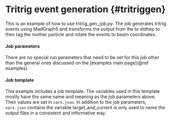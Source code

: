 Tritrig event generation {#tritriggen}
========================

This is an example of how to use tritrig_gen_job.py. The job generates tritrig events using MadGraph5 and transforms the output from lhe to stdhep to then tag the mother particle and rotate the events to beam coordinates.

#### Job parameters
There are no special run parameters that need to be set for this job other than the general ones discussed on the [examples main page](@ref examples).

#### Job template
This example includes a job template. The variables used in this template mostly have the same name and meaning as the job parameters above. Their values are set in `vars.json`. In addition to the job parameters, `vars.json` contains the variable target\_and\_current is only used to name the output files in a consistent and informative way.